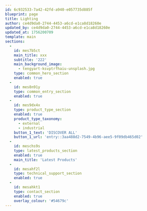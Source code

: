 ```yaml
---
id: 6c932533-7a42-42fd-a940-e057735d885f
blueprint: page
title: Lighting
author: ce4d9da0-2744-4453-a6cd-e1ca8d18260e
updated_by: ce4d9da0-2744-4453-a6cd-e1ca8d18260e
updated_at: 1756200709
template: main
sections:
  -
    id: mes7b5ct
    main_title: xxx
    subtitle: '222'
    main_background_image:
      - tengyart-ksvptrfhaiu-unsplash.jpg
    type: common_hero_section
    enabled: true
  -
    id: mes8n91y
    type: common_entry_section
    enabled: true
  -
    id: mes9dx4x
    type: product_type_section
    enabled: true
    product_type_taxonomy:
      - external
      - industrial
    button_1_text: 'DISCOVER ALL'
    button_1_url: 'entry::3aa488d2-7549-4b96-aee5-9f09db465d02'
  -
    id: meschs9s
    type: latest_products_section
    enabled: true
    main_title: 'Latest Products'
  -
    id: mesahf2l
    type: technical_support_section
    enabled: true
  -
    id: mesahkt1
    type: contact_section
    enabled: true
    overlay_colour: '#54679c'
---
```

